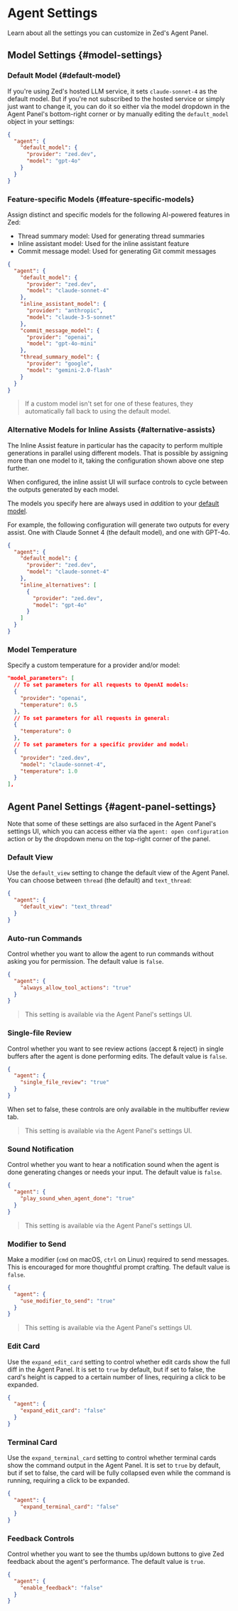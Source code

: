 # Agent Settings

Learn about all the settings you can customize in Zed's Agent Panel.

## Model Settings {#model-settings}

### Default Model {#default-model}

If you're using Zed's hosted LLM service, it sets `claude-sonnet-4` as the default model.
But if you're not subscribed to the hosted service or simply just want to change it, you can do it so either via the model dropdown in the Agent Panel's bottom-right corner or by manually editing the `default_model` object in your settings:

```json
{
  "agent": {
    "default_model": {
      "provider": "zed.dev",
      "model": "gpt-4o"
    }
  }
}
```

### Feature-specific Models {#feature-specific-models}

Assign distinct and specific models for the following AI-powered features in Zed:

- Thread summary model: Used for generating thread summaries
- Inline assistant model: Used for the inline assistant feature
- Commit message model: Used for generating Git commit messages

```json
{
  "agent": {
    "default_model": {
      "provider": "zed.dev",
      "model": "claude-sonnet-4"
    },
    "inline_assistant_model": {
      "provider": "anthropic",
      "model": "claude-3-5-sonnet"
    },
    "commit_message_model": {
      "provider": "openai",
      "model": "gpt-4o-mini"
    },
    "thread_summary_model": {
      "provider": "google",
      "model": "gemini-2.0-flash"
    }
  }
}
```

> If a custom model isn't set for one of these features, they automatically fall back to using the default model.

### Alternative Models for Inline Assists {#alternative-assists}

The Inline Assist feature in particular has the capacity to perform multiple generations in parallel using different models.
That is possible by assigning more than one model to it, taking the configuration shown above one step further.

When configured, the inline assist UI will surface controls to cycle between the outputs generated by each model.

The models you specify here are always used in _addition_ to your [default model](#default-model).

For example, the following configuration will generate two outputs for every assist.
One with Claude Sonnet 4 (the default model), and one with GPT-4o.

```json
{
  "agent": {
    "default_model": {
      "provider": "zed.dev",
      "model": "claude-sonnet-4"
    },
    "inline_alternatives": [
      {
        "provider": "zed.dev",
        "model": "gpt-4o"
      }
    ]
  }
}
```

### Model Temperature

Specify a custom temperature for a provider and/or model:

```json
"model_parameters": [
  // To set parameters for all requests to OpenAI models:
  {
    "provider": "openai",
    "temperature": 0.5
  },
  // To set parameters for all requests in general:
  {
    "temperature": 0
  },
  // To set parameters for a specific provider and model:
  {
    "provider": "zed.dev",
    "model": "claude-sonnet-4",
    "temperature": 1.0
  }
],
```

## Agent Panel Settings {#agent-panel-settings}

Note that some of these settings are also surfaced in the Agent Panel's settings UI, which you can access either via the `agent: open configuration` action or by the dropdown menu on the top-right corner of the panel.

### Default View

Use the `default_view` setting to change the default view of the Agent Panel.
You can choose between `thread` (the default) and `text_thread`:

```json
{
  "agent": {
    "default_view": "text_thread"
  }
}
```

### Auto-run Commands

Control whether you want to allow the agent to run commands without asking you for permission.
The default value is `false`.

```json
{
  "agent": {
    "always_allow_tool_actions": "true"
  }
}
```

> This setting is available via the Agent Panel's settings UI.

### Single-file Review

Control whether you want to see review actions (accept & reject) in single buffers after the agent is done performing edits.
The default value is `false`.

```json
{
  "agent": {
    "single_file_review": "true"
  }
}
```

When set to false, these controls are only available in the multibuffer review tab.

> This setting is available via the Agent Panel's settings UI.

### Sound Notification

Control whether you want to hear a notification sound when the agent is done generating changes or needs your input.
The default value is `false`.

```json
{
  "agent": {
    "play_sound_when_agent_done": "true"
  }
}
```

> This setting is available via the Agent Panel's settings UI.

### Modifier to Send

Make a modifier (`cmd` on macOS, `ctrl` on Linux) required to send messages.
This is encouraged for more thoughtful prompt crafting.
The default value is `false`.

```json
{
  "agent": {
    "use_modifier_to_send": "true"
  }
}
```

> This setting is available via the Agent Panel's settings UI.

### Edit Card

Use the `expand_edit_card` setting to control whether edit cards show the full diff in the Agent Panel.
It is set to `true` by default, but if set to false, the card's height is capped to a certain number of lines, requiring a click to be expanded.

```json
{
  "agent": {
    "expand_edit_card": "false"
  }
}
```

### Terminal Card

Use the `expand_terminal_card` setting to control whether terminal cards show the command output in the Agent Panel.
It is set to `true` by default, but if set to false, the card will be fully collapsed even while the command is running, requiring a click to be expanded.

```json
{
  "agent": {
    "expand_terminal_card": "false"
  }
}
```

### Feedback Controls

Control whether you want to see the thumbs up/down buttons to give Zed feedback about the agent's performance.
The default value is `true`.

```json
{
  "agent": {
    "enable_feedback": "false"
  }
}
```
